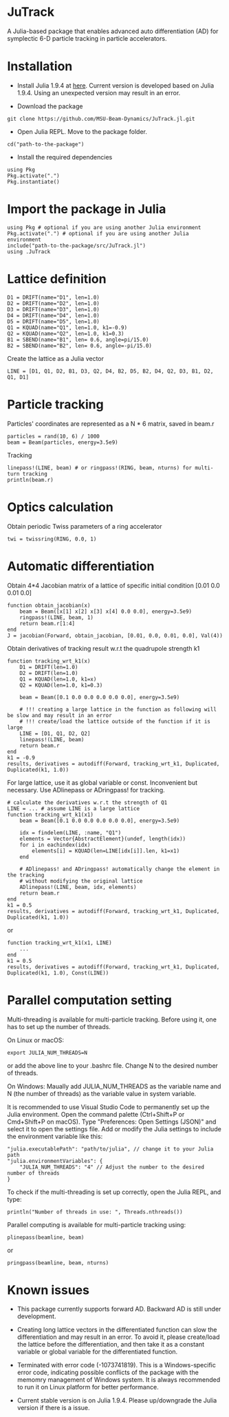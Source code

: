 # JuTrack

A Julia-based package that enables advanced auto differentiation (AD) for symplectic 6-D particle tracking in particle accelerators.

# Installation

* Install Julia 1.9.4 at [here](https://julialang.org/downloads/oldreleases/). Current version is developed based on Julia 1.9.4. Using an unexpected version may result in an error.

* Download the package
```
git clone https://github.com/MSU-Beam-Dynamics/JuTrack.jl.git
```

* Open Julia REPL. Move to the package folder.
```
cd("path-to-the-package")
```

* Install the required dependencies
```
using Pkg
Pkg.activate(".")
Pkg.instantiate()
```

# Import the package in Julia
```
using Pkg # optional if you are using another Julia environment
Pkg.activate(".") # optional if you are using another Julia environment
include("path-to-the-package/src/JuTrack.jl")
using .JuTrack
```
# Lattice definition
```
D1 = DRIFT(name="D1", len=1.0)
D2 = DRIFT(name="D2", len=1.0)
D3 = DRIFT(name="D3", len=1.0)
D4 = DRIFT(name="D4", len=1.0)
D5 = DRIFT(name="D5", len=1.0)
Q1 = KQUAD(name="Q1", len=1.0, k1=-0.9) 
Q2 = KQUAD(name="Q2", len=1.0, k1=0.3)
B1 = SBEND(name="B1", len= 0.6, angle=pi/15.0)
B2 = SBEND(name="B2", len= 0.6, angle=-pi/15.0)
```
Create the lattice as a Julia vector
```
LINE = [D1, Q1, D2, B1, D3, Q2, D4, B2, D5, B2, D4, Q2, D3, B1, D2, Q1, D1]
```

# Particle tracking
Particles' coordinates are represented as a N * 6 matrix, saved in beam.r
```
particles = rand(10, 6) / 1000
beam = Beam(particles, energy=3.5e9)
```

Tracking
```
linepass!(LINE, beam) # or ringpass!(RING, beam, nturns) for multi-turn tracking
println(beam.r) 
```

# Optics calculation
Obtain periodic Twiss parameters of a ring accelerator
```
twi = twissring(RING, 0.0, 1)
```

# Automatic differentiation
Obtain 4*4 Jacobian matrix of a lattice of specific initial condition [0.01 0.0 0.01 0.0]
```
function obtain_jacobian(x)
    beam = Beam([x[1] x[2] x[3] x[4] 0.0 0.0], energy=3.5e9)
    ringpass!(LINE, beam, 1)
    return beam.r[1:4]
end
J = jacobian(Forward, obtain_jacobian, [0.01, 0.0, 0.01, 0.0], Val(4))
```

Obtain derivatives of tracking result w.r.t the quadrupole strength k1
```
function tracking_wrt_k1(x)
    D1 = DRIFT(len=1.0)
    D2 = DRIFT(len=1.0)
    Q1 = KQUAD(len=1.0, k1=x) 
    Q2 = KQUAD(len=1.0, k1=0.3)

    beam = Beam([0.1 0.0 0.0 0.0 0.0 0.0], energy=3.5e9)

    # !!! creating a large lattice in the function as following will be slow and may result in an error
    # !!! create/load the lattice outside of the function if it is large
    LINE = [D1, Q1, D2, Q2] 
    linepass!(LINE, beam)
    return beam.r
end
k1 = -0.9
results, derivatives = autodiff(Forward, tracking_wrt_k1, Duplicated, Duplicated(k1, 1.0))
```

For large lattice, use it as global variable or const. Inconvenient but necessary.
Use ADlinepass or ADringpass! for tracking.
```
# calculate the derivatives w.r.t the strength of Q1
LINE = ... # assume LINE is a large lattice
function tracking_wrt_k1(x1)
    beam = Beam([0.1 0.0 0.0 0.0 0.0 0.0], energy=3.5e9)

    idx = findelem(LINE, :name, "Q1")
    elements = Vector{AbstractElement}(undef, length(idx))
    for i in eachindex(idx)
        elements[i] = KQUAD(len=LINE[idx[i]].len, k1=x1)
    end
    
    # ADlinepass! and ADringpass! automatically change the element in the tracking
    # without modifying the original lattice
    ADlinepass!(LINE, beam, idx, elements)
    return beam.r
end
k1 = 0.5
results, derivatives = autodiff(Forward, tracking_wrt_k1, Duplicated, Duplicated(k1, 1.0))
```

or
```
function tracking_wrt_k1(x1, LINE)
    ...
end
k1 = 0.5
results, derivatives = autodiff(Forward, tracking_wrt_k1, Duplicated, Duplicated(k1, 1.0), Const(LINE))
```

# Parallel computation setting
Multi-threading is available for multi-particle tracking. Before using it, one has to set up the number of threads.

On Linux or macOS:
```
export JULIA_NUM_THREADS=N
``` 
or add the above line to your .bashrc file. Change N to the desired number of threads.

On Windows:
Maually add JULIA_NUM_THREADS as the variable name and N (the number of threads) as the variable value in system variable.

It is recommended to use Visual Studio Code to permanently set up the Julia environment. 
Open the command palette (Ctrl+Shift+P or Cmd+Shift+P on macOS). 
Type "Preferences: Open Settings (JSON)" and select it to open the settings file. 
Add or modify the Julia settings to include the environment variable like this:
```
"julia.executablePath": "path/to/julia", // change it to your Julia path
"julia.environmentVariables": {
    "JULIA_NUM_THREADS": "4" // Adjust the number to the desired number of threads
}
```

To check if the multi-threading is set up correctly, open the Julia REPL, and type:
```
println("Number of threads in use: ", Threads.nthreads())
```

Parallel computing is available for multi-particle tracking using:
```
plinepass(beamline, beam)
```
or 
```
pringpass(beamline, beam, nturns)
```

# Known issues
* This package currently supports forward AD. Backward AD is still under development.

* Creating long lattice vectors in the differentiated function can slow the differentiation and may result in an error. To avoid it, please create/load the lattice before the differentiation, and then take it as a constant variable or global variable for the differentiated function. 

* Terminated with error code (-1073741819). This is a Windows-specific error code, indicating possible conflicts of the package with the memomry management of Windows system. It is always recommended to run it on Linux platform for better performance.

* Current stable version is on Julia 1.9.4. Please up/downgrade the Julia version if there is a issue.


